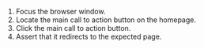 1. Focus the browser window.
2. Locate the main call to action button on the homepage.
3. Click the main call to action button.
4. Assert that it redirects to the expected page.